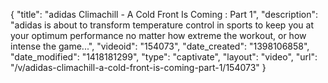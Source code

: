 {
    "title": "adidas Climachill - A Cold Front Is Coming : Part 1",
    "description": "adidas is about to transform temperature control in sports to keep you at your optimum performance no matter how extreme the workout, or how intense the game...",
    "videoid": "154073",
    "date_created": "1398106858",
    "date_modified": "1418181299",
    "type": "captivate",
    "layout": "video",
    "url": "\/v\/adidas-climachill-a-cold-front-is-coming-part-1\/154073"
}